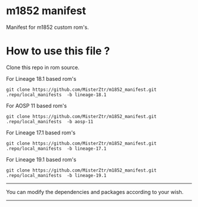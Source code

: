 # m1852 manifest
Manifest for m1852 custom rom's.

#  How to use this file ?

Clone this repo in rom source.

For Lineage 18.1 based rom's
    
    git clone https://github.com/MisterZtr/m1852_manifest.git .repo/local_manifests  -b lineage-18.1

For AOSP 11 based rom's

    git clone https://github.com/MisterZtr/m1852_manifest.git .repo/local_manifests  -b aosp-11
  
For Lineage 17.1 based rom's

    git clone https://github.com/MisterZtr/m1852_manifest.git .repo/local_manifests  -b lineage-17.1

For Lineage 19.1 based rom's

    git clone https://github.com/MisterZtr/m1852_manifest.git .repo/local_manifests  -b lineage-19.1

------------------------------------------------------

You can modify the dependencies and packages according to your wish.

------------------------------------------------------

